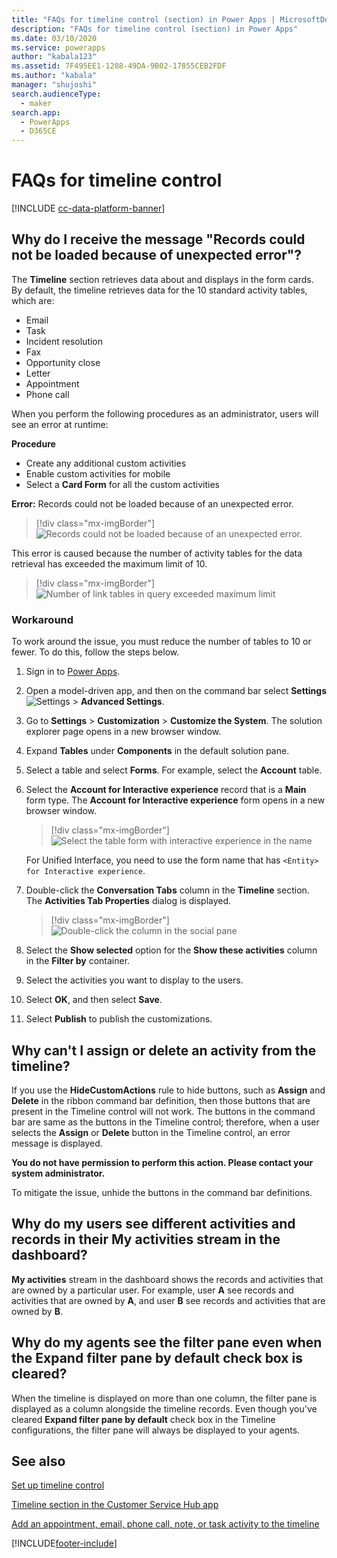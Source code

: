 ```yaml
---
title: "FAQs for timeline control (section) in Power Apps | MicrosoftDocs"
description: "FAQs for timeline control (section) in Power Apps"
ms.date: 03/10/2020
ms.service: powerapps
author: "kabala123"
ms.assetid: 7F495EE1-1208-49DA-9B02-17855CEB2FDF
ms.author: "kabala"
manager: "shujoshi"
search.audienceType: 
  - maker
search.app: 
  - PowerApps
  - D365CE
---
```


# FAQs for timeline control

[!INCLUDE [cc-data-platform-banner](../../includes/cc-data-platform-banner.md)]

## Why do I receive the message "Records could not be loaded because of unexpected error"?

The **Timeline** section retrieves data about and displays in the form cards. By default, the timeline retrieves data for the 10 standard activity tables, which are:

-    Email
-    Task
-    Incident resolution
-    Fax
-    Opportunity close
-    Letter
-    Appointment
-    Phone call

When you perform the following procedures as an administrator, users will see an error at runtime:

**Procedure**
-    Create any additional custom activities
-    Enable custom activities for mobile
-    Select a **Card Form** for all the custom activities 

**Error:** Records could not be loaded because of an unexpected error.

   > [!div class="mx-imgBorder"] 
   > ![Records could not be loaded because of an unexpected error.](media/timeline-error1.png "Records could not be loaded because of an unexpected error.")

This error is caused because the number of activity tables for the data retrieval has exceeded the maximum limit of 10.

   > [!div class="mx-imgBorder"] 
   > ![Number of link tables in query exceeded maximum limit](media/timeline-error2.png "[Number of link tables in query exceeded maximum limit")

### Workaround

To work around the issue, you must reduce the number of tables to 10 or fewer. To do this, follow the steps below.

1.  Sign in to [Power Apps](https://make.powerapps.com/?utm_source=padocs&utm_medium=linkinadoc&utm_campaign=referralsfromdoc).

2.  Open a model-driven app, and then on the command bar select **Settings** ![Settings](../model-driven-apps/media/powerapps-gear.png) > **Advanced  Settings**.

3.   Go to **Settings** > **Customization** > **Customize the System**. The solution explorer page opens in a new browser window.

4.   Expand **Tables** under **Components** in the default solution pane.

5.   Select a table and select **Forms**. For example, select the **Account** table.

6.   Select the **Account for Interactive experience** record that is a **Main** form type. The **Account for Interactive experience** form opens in a new browser window.

      > [!div class="mx-imgBorder"] 
      > ![Select the table form with interactive experience in the name](media/account-interactive-experience.png "Select the table form with interactive experience in the name")

      For Unified Interface, you need to use the form name that has `<Entity> for Interactive experience`.

7.    Double-click the **Conversation Tabs** column in the **Timeline** section. The **Activities Tab Properties** dialog is displayed.

      > [!div class="mx-imgBorder"] 
      > ![Double-click the column in the social pane](media/timeline-conversation-tabs-field.png "Double-click the column in the social pane")  

8.    Select the **Show selected** option for the **Show these activities** column in the **Filter by** container.

9.    Select the activities you want to display to the users.

10.    Select **OK**, and then select **Save**.

11.    Select **Publish** to publish the customizations.


## Why can't I assign or delete an activity from the timeline?

If you use the **HideCustomActions** rule to hide buttons, such as **Assign** and **Delete** in the ribbon command bar definition, then those buttons that are present in the Timeline control will not work. The buttons in the command bar are same as the buttons in the Timeline control; therefore, when a user selects the **Assign** or **Delete** button in the Timeline control, an error message is displayed.

**You do not have permission to perform this action. Please contact your system administrator.**

To mitigate the issue, unhide the buttons in the command bar definitions.


## Why do my users see different activities and records in their My activities stream in the dashboard?

**My activities** stream in the dashboard shows the records and activities that are owned by a particular user. For example, user **A** see records and activities that are owned by **A**, and user **B** see records and activities that are owned by **B**.


## Why do my agents see the filter pane even when the Expand filter pane by default check box is cleared?

When the timeline is displayed on more than one column, the filter pane is displayed as a column alongside the timeline records. Even though you've cleared **Expand filter pane by default** check box in the Timeline configurations, the filter pane will always be displayed to your agents.

## See also

[Set up timeline control](set-up-timeline-control.md)

[Timeline section in the Customer Service Hub app](https://docs.microsoft.com/dynamics365/customer-service/customer-service-hub-user-guide-basics#timeline)

[Add an appointment, email, phone call, note, or task activity to the timeline](../../user/add-activities.md)


[!INCLUDE[footer-include](../../includes/footer-banner.md)]